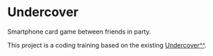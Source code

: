 # Undercover

Smartphone card game between friends in party.

This project is a coding training based on the existing [Undercover^^](https://www.yanstarstudio.com/).

